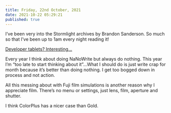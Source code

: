 ```yaml
---
title: Friday, 22nd October, 2021
date: 2021-10-22 05:29:21
published: true
---
```


I’ve been very into the Stormlight archives by Brandon Sanderson. So much so that I’ve been up to 1am every night reading it!

[Developer tablets? Interesting…](https://analoguewonderland.co.uk/products/tetenal-parvofin-developer-tablets)

Every year I think about doing NaNoWrite but always do nothing. This year I’m “too late to start thinking about it”…What I should do is just write crap for month because it’s better than doing nothing. I get too bogged down in process and not action.

All this messing about with Fuji film simulations is another reason why I appreciate film. There’s no menu or settings, just lens, film, aperture and shutter.

I think ColorPlus has a nicer case than Gold.